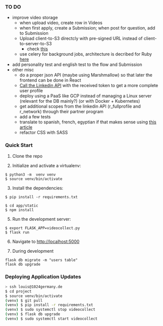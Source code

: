 ### TO DO

* improve video storage
  * when upload video, create row in Videos
  * when first apply, create a Submission; when post for question, add to Submission
  * Upload client-to-S3 directcly with pre-signed URL instead of client-to-server-to-S3
    * check [this](https://github.com/heryandi/flask-s3/blob/master/templates/index.html)
  * use celery for background jobs, architecture is decribed for Ruby [here](https://twin.github.io/file-uploads-asynchronous-world/)
* add personality test and english test to the flow and Submission
* other misc
  * do a proper json API (maybe using Marshmallow) so that later the frontend can be done in React
  * [Call the Linkedin API](https://auth0.com/docs/connections/calling-an-external-idp-api) with the received token to get a more complete user profile 
  * deploy using a PaaS like GCP instead of managing a Linux server (relevant for the DB mainly?) (or with Docker + Kubernetes)
  * get additional scopes from the linkedin API (r_fullprofile and r_network) through their partner program
  * add a few tests
  * translate to spanish, french, egyptian if that makes sense using [this article](https://blog.miguelgrinberg.com/post/the-flask-mega-tutorial-part-xiii-i18n-and-l10n) 
  * refactor CSS with SASS

### Quick Start

1. Clone the repo

2. Initialize and activate a virtualenv:
  ```
  $ python3 -m  venv venv
  $ source venv/bin/activate
  ```

3. Install the dependencies:
  ```
  $ pip install -r requirements.txt
  ```
  ```
  $ cd app/static
  $ npm install
  ```

5. Run the development server:
  ```
  $ export FLASK_APP=videocollect.py
  $ flask run
  ```

6. Navigate to [http://localhost:5000](http://localhost:5000)

7. During development
```
flask db migrate -m "users table"
flask db upgrade
```


### Deploying Application Updates

```bash
> ssh louis@1024germany.de
$ cd project
$ source venv/bin/activate
(venv) $ git pull                              
(venv) $ pip install -r requirements.txt
(venv) $ sudo systemctl stop videocollect
(venv) $ flask db upgrade                      
(venv) $ sudo systemctl start videocollect    
```
